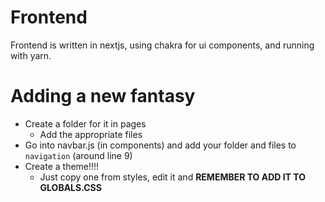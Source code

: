# Frontend

Frontend is written in nextjs, using chakra for ui components, and running with yarn.

# Adding a new fantasy
- Create a folder for it in pages
    - Add the appropriate files
- Go into navbar.js (in components) and add your folder and files to `navigation` (around line 9)
- Create a theme!!!!
    - Just copy one from styles, edit it and **REMEMBER TO ADD IT TO GLOBALS.CSS**